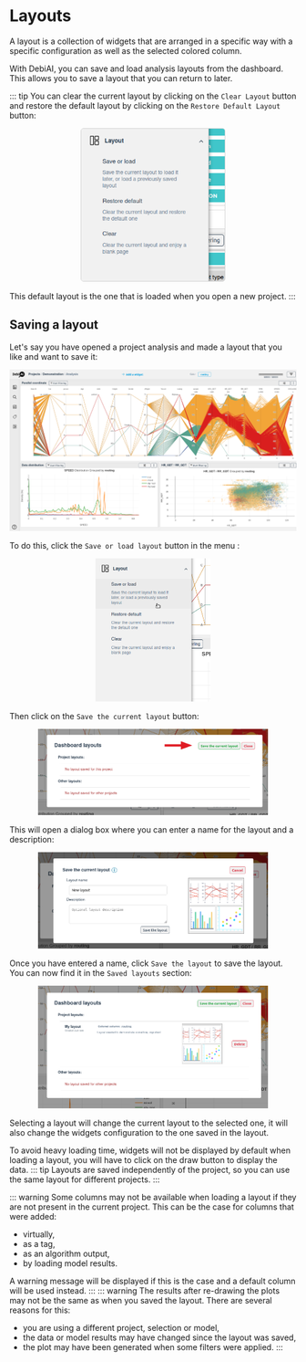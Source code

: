 # Layouts

A layout is a collection of widgets that are arranged in a specific way with a specific configuration as well as the selected colored column.

With DebiAI, you can save and load analysis layouts from the dashboard. This allows you to save a layout that you can return to later.

::: tip
You can clear the current layout by clicking on the `Clear Layout` button and restore the default layout by clicking on the `Restore Default Layout` button:

<p align="center">
<img src="./otherLayoutControls.png" width="50%" alt="Clear layout button" style="border: 1px solid #d3d3d3; border-radius: 5px;">
</p>

This default layout is the one that is loaded when you open a new project.
:::

## Saving a layout

Let's say you have opened a project analysis and made a layout that you like and want to save it:

![A nice layout](./analysisPage.png)

To do this, click the `Save or load layout` button in the menu :

<p align="center">
<img src="./exportMenuPosition.png" width="40%" alt="Save layout button">
</p>

Then click on the `Save the current layout` button:

<p align="center">
<img src="./newLayoutPanel.png" width="80%" alt="New layout menu">
</p>

This will open a dialog box where you can enter a name for the layout and a description:

<p align="center">
<img src="./newLayoutPanel2.png" width="80%" alt="New layout menu 2">
</p>

Once you have entered a name, click `Save the layout` to save the layout. You can now find it in the `Saved layouts` section:

<p align="center">
<img src="./layoutViewPanel.png" width="80%" alt="Layout menu">
</p>

Selecting a layout will change the current layout to the selected one, it will also change the widgets configuration to the one saved in the layout.

To avoid heavy loading time, widgets will not be displayed by default when loading a layout, you will have to click on the draw button to display the data.
::: tip
Layouts are saved independently of the project, so you can use the same layout for different projects.
:::

::: warning
Some columns may not be available when loading a layout if they are not present in the current project. This can be the case for columns that were added:

- virtually,
- as a tag,
- as an algorithm output,
- by loading model results.

A warning message will be displayed if this is the case and a default column will be used instead.
:::
::: warning
The results after re-drawing the plots may not be the same as when you saved the layout. There are several reasons for this:

- you are using a different project, selection or model,
- the data or model results may have changed since the layout was saved,
- the plot may have been generated when some filters were applied.
  :::
